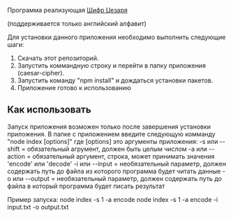 Программа реализующая [Шифр Цезаря](https://ru.wikipedia.org/wiki/%D0%A8%D0%B8%D1%84%D1%80_%D0%A6%D0%B5%D0%B7%D0%B0%D1%80%D1%8F#:~:text=%D0%A8%D0%B8%D1%84%D1%80%20%D0%A6%D0%B5%D0%B7%D0%B0%D1%80%D1%8F%20%E2%80%94%20%D1%8D%D1%82%D0%BE%20%D0%B2%D0%B8%D0%B4%20%D1%88%D0%B8%D1%84%D1%80%D0%B0,%D1%81%D1%82%D0%B0%D0%BD%D0%B5%D1%82%20%D0%94%2C%20%D0%B8%20%D1%82%D0%B0%D0%BA%20%D0%B4%D0%B0%D0%BB%D0%B5%D0%B5.)

(поддерживается только английский алфавит)

Для установки данного приложения необходимо выполнить следующие шаги:

1. Скачать этот репозиторий.
2. Запустить коммандную строку и перейти в папку приложения (caesar-cipher).
3. Запустить команду "npm install" и дождаться установки пакетов.
4. Приложение готово к использованию

## Как использовать

Запуск приложения возможен только после завершения установки приложения.
В папке с приложением введите следующую комманду "node index [options]"
где [options] это аргументы приложения:
-s или --shift = обязательный агрумент, должен быть целым числом
-a или -- action = обязательный аргумент, строка, может принимать значения 'encode' или 'decode'
-i или --input = необязательный параметр, должен содержать путь до файла из которого программа будет читать данные
-o или --output = необязательный параметр, должен содержать путь до файла в который программа будет писать результат

Пример запуска:
node index -s 1 -a encode
node index -s 1 -a encode -i input.txt -o output.txt
